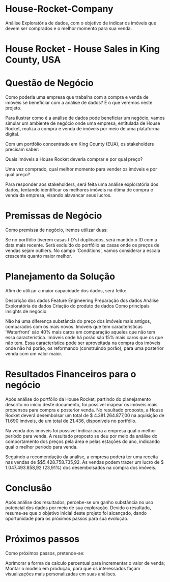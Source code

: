 # House-Rocket-Company
Análise Exploratória de dados, com o objetivo de indicar os imóveis que devem ser comprados e o melhor momento para sua venda.

# House Rocket - House Sales in King County, USA

# Questão de Negócio

Como poderia uma empresa que trabalha com a compra e venda de imóveis se beneficiar com a análise de dados? É o que veremos neste projeto.

Para ilustrar como é a análise de dados pode beneficiar um negócio, vamos simular um ambiente de negócio onde uma empresa, entítulada de House Rocket, realiza a compra e venda de imóveis por meio de uma plataforma digital.

Com um portfólio concentrado em King County (EUA), os stakeholders precisam saber:

Quais imóveis a House Rocket deveria comprar e por qual preço?

Uma vez comprado, qual melhor momento para vender os imóveis e por qual preço?

Para responder aos stakeholders, será feita uma análise exploratória dos dados, tentando identificar os melhores imóveis na ótima de compra e venda da empresa, visando alavancar seus lucros.

# Premissas de Negócio

Como premissa de negócio, iremos utilizar duas:

Se no portfólio tiverem casas (ID's) duplicados, será mantido o ID com a data mais recente.
Será excluído do portfólio as casas onde os preços de vendas sejam outliers.
No campo 'Conditions', vamos considerar a escala crescente quanto maior melhor.

# Planejamento da Solução

Afim de utilizar a maior capacidade dos dados, será feito:

Descrição dos dados
Feature Engineering
Preparação dos dados
Análise Exploratória de dados
Criação do produto de dados
Como principais insights de negócio

Não há uma diferença substância do preço dos imóveis mais antigos, comparados com os mais novos.
Imóveis que tem características 'Waterfront' são 40% mais caros em comparação aqueles que não tem essa característica.
Imóveis onde há porão são 15% mais caros que os que não tem. Essa característica pode ser aproveitada na compra dos imóveis onde não há porão, os reformando (construindo porão), para uma posterior venda com um valor maior.

# Resultados Financeiros para o negócio

Após análise do portfólio da House Rocket, partindo do planejamento descrito no início deste documento, foi possível mapear os imóveis mais propensos para compra e posterior venda. No resultado proposto, a House Rocket deverá desembolsar um total de $ 4.381.264.877,00 na aquisição de 11.690 imóveis, de um total de 21.436, disponíveis no portfólio.

Na venda dos imóveis foi possível indicar para a empresa qual o melhor período para venda. A resultado proposto se deu por meio da análise do comportamento dos preços pela área e pelas estações do ano, indicando qual o melhor período para venda.

Seguindo a recomendação da análise, a empresa poderá ter uma receita nas vendas de $$5.428.758.735,92. As vendas podem trazer um lucro de $ 1.047.493.858,92 (23,91%) dos desembolsados na compra dos imóveis.

# Conclusão

Após análise dos resultados, percebe-se um ganho substância no uso potencial dos dados por meio de sua exploração. Devido o resultado, resume-se que o objetivo inicial deste projeto foi alcançado, dando oportunidade para os próximos passos para sua evolução.

# Próximos passos

Como próximos passos, pretende-se:

Aprimorar a forma de calculo percentual para incrementar o valor de venda;
Montar o modelo em produção, para que os interessados façam visualizações mais personalizadas em suas análises.
